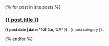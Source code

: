 
{% for post in site.posts %}
   <h3><a href="{{ post.url }}">{{ post.title }}</a></h3>
   <p><small><strong>{{ post.date | date: "%B %e, %Y" }}</strong> . {{ post.category }} . <a href="{{ root_url }}{{ post.url }}"></a></small></p>
{% endfor %}